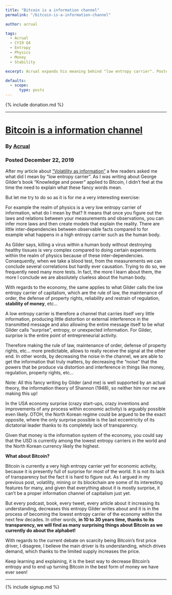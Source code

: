 ```yaml
---
title: "Bitcoin is a information channel"
permalink: "/bitcoin-is-a-information-channel" 

author: acrual

tags:
  - Acrual
  - CY19 Q4
  - Entropy
  - Physics
  - Money
  - Stability

excerpt: Acrual expands his meaning behind "low entropy carrier". Posted December 22, 2019.

defaults:
  - scope:
      type: posts
---
```


{% include donation.md %}

***

# [Bitcoin is a information channel](https://medium.com/@acrual/bitcoin-is-a-information-channel-c77e67a8484d)
### By [Acrual](https://twitter.com/acrual)
### Posted December 22, 2019

After my article about [“Volatility as information”](https://medium.com/@acrual/volatility-as-information-a9850d414bf1) a few readers asked me what did I mean by “low entropy carrier”. As I was writing about George Gilder’s book “Knowledge and power” applied to Bitcoin, I didn’t feel at the time the need to explain what these fancy words mean.

But let me try to do so as it is for me a very interesting exercise:

For example the realm of physics is a very low entropy carrier of information, what do I mean by that? It means that once you figure out the laws and relations between your measurements and observations, you can infer more laws and then create models that explain the reality. There are little inter-dependencies between observable facts compared to for example what happens in a high entropy carrier such as the human body.

As Gilder says, killing a virus within a human body without destroying healthy tissues is very complex compared to doing certain experiments within the realm of physics because of these inter-dependencies. Consequently, when we take a blood test, from the measurements we can conclude several correlations but hardly ever causation. Trying to do so, we frequently need many more tests. In fact, the more I learn about them, the more I conclude we are absolutely clueless about the human body.

With regards to the economy, the same applies to what Gilder calls the low entropy carrier of capitalism, which are the rule of law, the maintenance of order, the defense of property rights, reliability and restrain of regulation, **stability of money**, etc…

A low entropy carrier is therefore a channel that carries itself very little information, producing little distortion or external interference in the transmitted message and also allowing the entire message itself to be what Gilder calls “surprise”, entropy, or unexpected information. For Gilder, surprise is the entire point of entrepreneurial activity.

Therefore making the rule of law, maintenance of order, defense of property rights, etc… more predictable, allows to really receive the signal at the other end. In other words, by decreasing the noise in the channel, we are able to get the information that truly matters, by decreasing the “noise” that the powers that be produce via distortion and interference in things like money, regulation, property rights, etc…

Note: All this fancy writing by Gilder (and me) is well supported by an actual theory, the information theory of Shannon (1948), so neither him nor me are making this up!

In the USA economy surprise (crazy start-ups, crazy inventions and improvements of any process within economic activity) is arguably possible even likely. OTOH, the North Korean regime could be argued to be the exact opposite, where the only surprise possible is the last eccentricity of its dictatorial leader thanks to its completely lack of transparency.

Given that money is the information system of the economy, you could say that the USD is currently among the lowest entropy carriers in the world and the North Korean currency likely the highest.

**What about Bitcoin?**

Bitcoin is currently a very high entropy carrier yet for economic activity, because it is presently full of surprise for most of the world. It is not its lack of transparency but the fact it is hard to figure out. As I argued in my previous post, volatility, mining or its blockchain are some of its interesting features for many, and given that everything about it is mostly surprise, it can’t be a proper information channel of capitalism just yet.

But every podcast, book, every tweet, every article about it increasing its understanding, decreases this entropy Gilder writes about and it is in the process of becoming the lowest entropy carrier of the economy within the next few decades. In other words, **in 10 to 30 years time, thanks to its transparency, we will find as many surprising things about Bitcoin as we currently do about the alphabet!**

With regards to the current debate on scarcity being Bitcoin’s first price driver, I disagree, I believe the main driver is its understanding, which drives demand, which thanks to the limited supply increases the price.

Keep learning and explaining, it is the best way to decrease Bitcoin’s entropy and to end up turning Bitcoin in the best form of money we have ever seen!


***

{% include signup.md %}